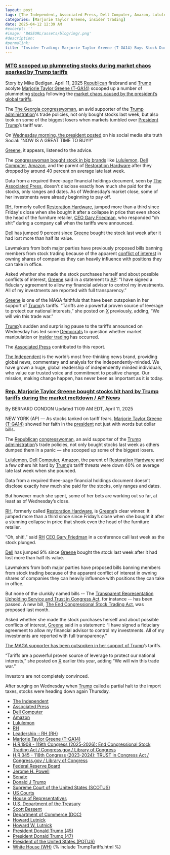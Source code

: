 ```yaml
---
layout: post
tags: [The Independent, Associated Press, Dell Computer, Amazon, Lululemon, RH, Leadership :: RH (RH), Marjorie Taylor Greene (T-GA14), H.R.1908 - 119th Congress (2025-2026): End Congressional Stock Trading Act / Congress.gov / Library of Congress, H.R.345 - 118th Congress (2023-2024): TRUST in Congress Act / Congress.gov / Library of Congress, America First Trade Policy. Presidential Actions January 20 2025, Federal Reserve Board, Jerome H. Powell, Senate, Donald J Trump, Supreme Court of the United States (SCOTUS), US Courts, House of Representatives, U.S. Department of the Treasury, Scott Bessent, Department of Commerce (DOC), Howard Lutnick, Howard W. Lutnick, President Donald Trump (45), President Donald Trump (47), President of the United States (POTUS), White House (WH), tariffs, politics, stupidity]
categories: [Marjorie Taylor Greene, insider trading]
date: 2025-04-12 12:39 AM
#excerpt: ''
#image: 'BASEURL/assets/blog/img/.png'
#description:
#permalink:
title: "Insider Trading: Marjorie Taylor Greene (T-GA14) Buys Stock During Trump’s Tariffs Trade Tanking of Stock Market"
---
```



### [MTG scooped up plummeting stocks during market chaos sparked by Trump tariffs](https://www.independent.co.uk/news/world/americas/us-politics/marjorie-taylor-greene-stocks-market-chaos-b2731742.html)
Story by Mike Bedigan. April 11, 2025
[Republican](https://www.gop.com/) firebrand and [Trump](https://www.donaldjtrump.com/) acolyte [Marjorie Taylor Greene (T-GA14)](https://greene.house.gov/) scooped up a number of plummeting [stocks](https://www.independent.co.uk/topic/stocks) following the [market chaos caused by the president’s global tariffs](https://www.independent.co.uk/news/world/americas/us-politics/trump-supreme-court-china-tariffs-live-updates-b2731496.html).

The [The Georgia congresswoman](https://www.independent.co.uk/news/world/americas/us-politics/marjorie-taylor-greene-signal-leak-interview-b2722433.html), an avid supporter of the [Trump](https://www.donaldjtrump.com/) [administration](https://www.whitehouse.gov/administration/)'s trade policies, not only bought stocks last week, but also took on some of the biggest losers when markets tumbled over [President](https://www.whitehouse.gov/) [Trump](https://www.donaldjtrump.com/)’s tariff war.

On [Wednesday morning, the president posted](https://www.independent.co.uk/news/world/americas/us-politics/batya-ungar-sargon-obama-bush-b2731721.html) on his social media site truth Social: “NOW IS A GREAT TIME TO BUY!!”

[Greene](https://greene.house.gov/), it appears, listened to the advice.

The [congresswoman bought stock in big brands](https://www.independent.co.uk/topic/congresswoman) like [Lululemon](https://www.lululemon.com/), [Dell Computer](https://www.dell.com/ ), [Amazon](https://www.amazon.com/), and the parent of [Restoration Hardware](https://rh.com/) after they dropped by around 40 percent on average late last week.

Data from a required three-page financial holdings document, seen by [The Associated Press](https://apnews.com/), doesn't disclose exactly how much she paid for the stocks, only ranges and dates. As of Wednesday’s market close, some of her investments were already beginning to pay off.

[RH](https://rh.com/), formerly called [Restoration Hardware](https://rh.com/), jumped more than a third since Friday's close when she bought it after a collapse in price that even shook the head of the furniture retailer, [CEO Gary Friedman](https://ir.rh.com/corporate-governance/leadership), who responded “oh shit” during a company call when the tariffs were announced.

[Dell](https://www.dell.com/) has jumped 9 percent since [Greene](https://greene.house.gov/) bought the stock last week after it had lost more than half its value.

Lawmakers from both major parties have previously proposed bills banning members from stock trading because of the apparent [conflict of interest](https://www.independent.co.uk/topic/conflict-of-interest) in owning shares of companies they can heavily influence with positions they can take in office.

Asked whether she made the stock purchases herself and about possible conflicts of interest, [Greene](https://greene.house.gov/) said in a statement to [AP](https://apnews.com/): “I have signed a fiduciary agreement to allow my financial advisor to control my investments. All of my investments are reported with full transparency.”

[Greene](https://greene.house.gov/) is one of the MAGA faithfuls that have been outspoken in her support of [Trump](https://www.donaldjtrump.com/)’s tariffs. “Tariffs are a powerful proven source of leverage to protect our national interests,” she posted on [X](https://x.com/) previously, adding, “We will win this trade war.”

[Trump](https://www.donaldjtrump.com/)’s sudden and surprising pause to the tariff’s announced on Wednesday has led some [Democrats](https://www.democrats.org/) to question whether market manipulation or [insider trading](https://www.independent.co.uk/topic/insider-trading) has occurred.

The [Associated Press](https://apnews.com/) contributed to this report.

[The Independent](https://www.independent.co.uk) is the world’s most free-thinking news brand, providing global news, commentary and analysis for the independently-minded. We have grown a huge, global readership of independently minded individuals, who value our trusted voice and commitment to positive change. Our mission, making change happen, has never been as important as it is today.

### [Rep. Marjorie Taylor Greene bought stocks hit hard by Trump tariffs during the market meltdown / AP News](https://apnews.com/article/greene-stocks-conflicts-interest-restoration-hardware-tariffs-trump-f9922a970c837cb76dd8ddc01f20f51d)
By  BERNARD CONDON
Updated 11:09 AM EDT, April 11, 2025

NEW YORK (AP) — As stocks tanked on tariff fears, [Marjorie Taylor Greene (T-GA14)](https://greene.house.gov/) showed her faith in the [president](https://www.whitehouse.gov/) not just with words but dollar bills.

The [Republican](https://www.gop.com/) [congresswoman](https://www.congress.gov/), an avid supporter of the [Trump](https://www.donaldjtrump.com/) [administration](https://www.whitehouse.gov/administration/)’s trade policies, not only bought stocks last week as others dumped them in a panic — she scooped up some of the biggest losers.

[Lululemon](https://www.lululemon.com/), [Dell Computer](https://www.dell.com/), [Amazon](https://www.amazon.com/), the parent of [Restoration Hardware](https://rh.com/) and a few others hit hard by [Trump](https://www.donaldjtrump.com/)’s tariff threats were down 40% on average late last week when she pounced.

Data from a required three-page financial holdings document doesn’t disclose exactly how much she paid for the stocks, only ranges and dates.

But however much she spent, some of her bets are working out so far, at least as of Wednesday’s close.

[RH](https://rh.com/), formerly called [Restoration Hardware](https://rh.com/), is [Greene](https://greene.house.gov/)’s clear winner. It jumped more than a third since since Friday’s close when she bought it after a stunning collapse in price that shook even the head of the furniture retailer.

“Oh, shit!,” said [RH](https://rh.com/) [CEO Gary Friedman](https://ir.rh.com/corporate-governance/leadership) in a conference call last week as the stock plunged.

[Dell](https://www.dell.com/) has jumped 9% since [Greene](https://greene.house.gov/) bought the stock last week after it had lost more than half its value.

Lawmakers from both major parties have proposed bills banning members from stock trading because of the apparent conflict of interest in owning shares of companies they can heavily influence with positions they can take in office.

But none of the clunkily named bills -- The [Transparent Representation Upholding Service and Trust in Congress Act](https://www.congress.gov/bill/118th-congress/house-bill/345), for instance -- has been passed. A new bill, [The End Congressional Stock Trading Act](https://www.congress.gov/bill/119th-congress/house-bill/1908), was proposed last month.

Asked whether she made the stock purchases herself and about possible conflicts of interest, [Greene](https://greene.house.gov/) said in a statement: “I have signed a fiduciary agreement to allow my financial advisor to control my investments. All of my investments are reported with full transparency.”

[The MAGA supporter has been outspoken in her support of Trump](https://www.donaldjtrump.com/)’s tariffs.

“Tariffs are a powerful proven source of leverage to protect our national interests,” she posted on [X](https://x.com/) earlier this year, adding “We will win this trade war.”

Investors are not completely convinced.

After surging on Wednesday when [Trump](https://www.donaldjtrump.com/) called a partial halt to the import taxes, stocks were heading down again Thursday.

- [The Independent](https://www.independent.co.uk)
- [Associated Press](https://apnews.com/)
- [Dell Computer](https://www.dell.com/)
- [Amazon](https://www.amazon.com/)
- [Lululemon](https://www.lululemon.com/)
- [RH](https://rh.com/us/en/sale)
- [Leadership :: RH (RH)](https://ir.rh.com/corporate-governance/leadership)
- [Marjorie Taylor Greene (T-GA14)](https://greene.house.gov/)
- [H.R.1908 - 119th Congress (2025-2026): End Congressional Stock Trading Act / Congress.gov / Library of Congress](https://www.congress.gov/bill/119th-congress/house-bill/1908)
- [H.R.345 - 118th Congress (2023-2024): TRUST in Congress Act / Congress.gov / Library of Congress](https://www.congress.gov/bill/118th-congress/house-bill/345)
- [Federal Reserve Board](https://www.federalreserve.gov/)
- [Jerome H. Powell](https://www.federalreserve.gov/aboutthefed/bios/board/powell.htm)
- [Senate](https://www.senate.gov/)
- [Donald J Trump](https://www.donaldjtrump.com/)
- [Supreme Court of the United States (SCOTUS)](https://www.supremecourt.gov/)
- [US Courts](https://www.uscourts.gov/)
- [House of Representatives](https://www.house.gov/)
- [U.S. Department of the Treasury](https://home.treasury.gov/)
- [Scott Bessent](https://home.treasury.gov/about/general-information/officials/scott-bessent)
- [Department of Commerce (DOC)](https://www.commerce.gov/)
- [Howard Lutnick](https://www.commerce.gov/about/leadership/howard-lutnick)
- [Howard W. Lutnick](https://www.linkedin.com/in/howardwlutnick/)
- [President Donald Trump (45)](https://trumpwhitehouse.archives.gov/)
- [President Donald Trump (47)](https://www.whitehouse.gov/)
- [President of the United States (POTUS)](https://www.whitehouse.gov/)
- [White House (WH)](https://www.whitehouse.gov/)
{% include TrumpTariffs.html %}
